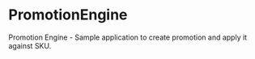 # PromotionEngine
Promotion Engine - Sample application to create promotion and apply it against SKU.
